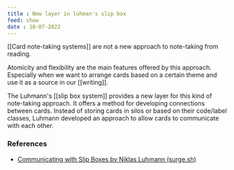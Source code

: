 ```yaml
---
title : New layer in luhman's slip box
feed: show
date : 10-07-2022
---
```


[[Card note-taking systems]] are not a new approach to note-taking from reading.

Atomicity and flexibility are the main features offered by this approach. Especially when we want to arrange cards based on a certain theme and use it as a source in our [[writing]].

The Luhmann's [[slip box system]] provides a new layer for this kind of note-taking approach. It offers a method for developing connections between cards. Instead of storing cards in silos or based on their code/label classes, Luhmann developed an approach to allow cards to communicate with each other.

### References
- [Communicating with Slip Boxes by Niklas Luhmann (surge.sh)](https://luhmann.surge.sh/communicating-with-slip-boxes)